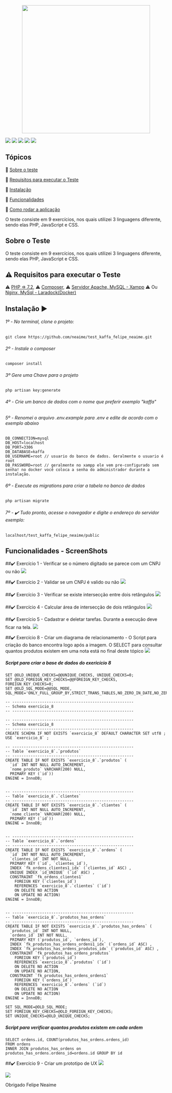 <p align="center"><img src="https://github.com/neaime/test_kaffa_felipe_neaime/blob/master/banner-redme.png" width="400"></p>

<img src="https://img.shields.io/static/v1?label=laravel&message=framework&color=blue&style=for-the-badge&logo=laravel"/>  <img src="https://img.shields.io/static/v1?label=&message=php&color=666&style=for-the-badge&logo=php"/>  <img src="https://img.shields.io/static/v1?label&message=JavaScript&color=blue&style=for-the-badge&logo=javascript"/> <img src="https://img.shields.io/static/v1?label&message=HTML&color=blue&style=for-the-badge&logo=HTML"/> <img src="https://img.shields.io/static/v1?label&message=CSS&color=blue&style=for-the-badge&logo=CSS"/>

## Tópicos

:small_blue_diamond: [Sobre o teste](#sobre-o-teste)

:small_blue_diamond: [Requisitos para executar o Teste](#requisitos-para-executar-o-teste)

:small_blue_diamond: [Instalação](#instalação)

:small_blue_diamond: [Funcionalidades](#funcionalidades)

:small_blue_diamond: [Como rodar a aplicação](#como-rodar-a-aplicação-arrow_forward)


O teste consiste em 9 exercícios, nos quais utilizei 3 linguagens diferente, sendo elas PHP, JavaScript e CSS.

## Sobre o Teste

O teste consiste em 9 exercícios, nos quais utilizei 3 linguagens diferente, sendo elas PHP, JavaScript e CSS.

## :warning: Requisitos para executar o Teste

:warning: [PHP => 7.2](https://www.php.net/downloads),
:warning: [Composer](https://getcomposer.org/),
:warning: [Servidor Apache, MySQL - Xampp](https://www.apachefriends.org/pt_br/index.html) :warning: Ou [Nginx, MySql - Laradock(Docker)](https://laradock.io/)


## Instalação :arrow_forward:

###### 1º - No terminal, clone o projeto: 
```
git clone https://github.com/neaime/test_kaffa_felipe_neaime.git
```

###### 2º - Instale o composer
```
composer install
```

###### 3º Gere uma Chave para o projeto
```
php artisan key:generate
```

###### 4º - Crie um banco de dados com o nome que preferir exemplo "kaffa"

###### 5º - Renomei o arquivo .env.example para .env e edite de acordo com o exemplo abaixo
```
DB_CONNECTION=mysql
DB_HOST=localhost
DB_PORT=3306
DB_DATABASE=kaffa
DB_USERNAME=root // usuario do banco de dados. Geralmente o usuario é root
DB_PASSWORD=root // geralmente no xampp ele vem pre-configurado sem senha! no docker você coloca a senha do administrador durante a instalação.
```

###### 6º - Execute as migrations para criar a tabela no banco de dados
```
php artisan migrate
```

###### 7º - :heavy_check_mark: Tudo pronto, acesse o navegador e digite o endereço do servidor exemplo:
```
localhost/test_kaffa_felipe_neaime/public
```

## Funcionalidades - ScreenShots

##:heavy_check_mark: Exercício 1 - Verificar se o número digitado se parece com um CNPJ ou não
![](https://github.com/neaime/test_kaffa_felipe_neaime/blob/master/public/img-readme/exercicio-1/exercicio-1.gif)


##:heavy_check_mark: Exercício 2 - Validar se um CNPJ é valido ou não
![](https://github.com/neaime/test_kaffa_felipe_neaime/blob/master/public/img-readme/exercicio-2/exercicio-2.gif)

##:heavy_check_mark: Exercício 3 - Verificar se existe intersecção entre dois retângulos
![](https://github.com/neaime/test_kaffa_felipe_neaime/blob/master/public/img-readme/exercicio-3/exericicio-3.gif)

##:heavy_check_mark: Exercício 4 - Calcular área de intersecção de dois retângulos
![](https://github.com/neaime/test_kaffa_felipe_neaime/blob/master/public/img-readme/exercicio-4/exerciocio-4.gif)

##:heavy_check_mark: Exercício 5 - Cadastrar e deletar tarefas. Durante a execução deve ficar na tela.
![](https://github.com/neaime/test_kaffa_felipe_neaime/blob/master/public/img-readme/exercicio-5/exercicio-5.gif)

##:heavy_check_mark: Exercício 8 - Criar um diagrama de relacionamento - O Script para criação do banco encontra logo após a imagem. O SELECT para consultar quantos produtos existem em uma nota está no final deste tópico
![](https://github.com/neaime/test_kaffa_felipe_neaime/blob/master/public/img/diagrama-de-relacionamento.png)

##### Script para criar a base de dados do exericício 8
```
SET @OLD_UNIQUE_CHECKS=@@UNIQUE_CHECKS, UNIQUE_CHECKS=0;
SET @OLD_FOREIGN_KEY_CHECKS=@@FOREIGN_KEY_CHECKS, FOREIGN_KEY_CHECKS=0;
SET @OLD_SQL_MODE=@@SQL_MODE, SQL_MODE='ONLY_FULL_GROUP_BY,STRICT_TRANS_TABLES,NO_ZERO_IN_DATE,NO_ZERO_DATE,ERROR_FOR_DIVISION_BY_ZERO,NO_ENGINE_SUBSTITUTION';

-- -----------------------------------------------------
-- Schema exercicio_8
-- -----------------------------------------------------

-- -----------------------------------------------------
-- Schema exercicio_8
-- -----------------------------------------------------
CREATE SCHEMA IF NOT EXISTS `exercicio_8` DEFAULT CHARACTER SET utf8 ;
USE `exercicio_8` ;

-- -----------------------------------------------------
-- Table `exercicio_8`.`produtos`
-- -----------------------------------------------------
CREATE TABLE IF NOT EXISTS `exercicio_8`.`produtos` (
  `id` INT NOT NULL AUTO_INCREMENT,
  `nome_produto` VARCHAR(200) NULL,
  PRIMARY KEY (`id`))
ENGINE = InnoDB;


-- -----------------------------------------------------
-- Table `exercicio_8`.`clientes`
-- -----------------------------------------------------
CREATE TABLE IF NOT EXISTS `exercicio_8`.`clientes` (
  `id` INT NOT NULL AUTO_INCREMENT,
  `nome_cliente` VARCHAR(200) NULL,
  PRIMARY KEY (`id`))
ENGINE = InnoDB;


-- -----------------------------------------------------
-- Table `exercicio_8`.`ordens`
-- -----------------------------------------------------
CREATE TABLE IF NOT EXISTS `exercicio_8`.`ordens` (
  `id` INT NOT NULL AUTO_INCREMENT,
  `clientes_id` INT NOT NULL,
  PRIMARY KEY (`id`, `clientes_id`),
  INDEX `fk_ordens_clientes1_idx` (`clientes_id` ASC) ,
  UNIQUE INDEX `id_UNIQUE` (`id` ASC) ,
  CONSTRAINT `fk_ordens_clientes1`
    FOREIGN KEY (`clientes_id`)
    REFERENCES `exercicio_8`.`clientes` (`id`)
    ON DELETE NO ACTION
    ON UPDATE NO ACTION)
ENGINE = InnoDB;


-- -----------------------------------------------------
-- Table `exercicio_8`.`produtos_has_ordens`
-- -----------------------------------------------------
CREATE TABLE IF NOT EXISTS `exercicio_8`.`produtos_has_ordens` (
  `produtos_id` INT NOT NULL,
  `ordens_id` INT NOT NULL,
  PRIMARY KEY (`produtos_id`, `ordens_id`),
  INDEX `fk_produtos_has_ordens_ordens1_idx` (`ordens_id` ASC) ,
  INDEX `fk_produtos_has_ordens_produtos_idx` (`produtos_id` ASC) ,
  CONSTRAINT `fk_produtos_has_ordens_produtos`
    FOREIGN KEY (`produtos_id`)
    REFERENCES `exercicio_8`.`produtos` (`id`)
    ON DELETE NO ACTION
    ON UPDATE NO ACTION,
  CONSTRAINT `fk_produtos_has_ordens_ordens1`
    FOREIGN KEY (`ordens_id`)
    REFERENCES `exercicio_8`.`ordens` (`id`)
    ON DELETE NO ACTION
    ON UPDATE NO ACTION)
ENGINE = InnoDB;

SET SQL_MODE=@OLD_SQL_MODE;
SET FOREIGN_KEY_CHECKS=@OLD_FOREIGN_KEY_CHECKS;
SET UNIQUE_CHECKS=@OLD_UNIQUE_CHECKS;
```

##### Script para verificar quantos produtos existem em cada ordem
```
SELECT ordens.id, COUNT(produtos_has_ordens.ordens_id)
FROM ordens
INNER JOIN produtos_has_ordens on produtos_has_ordens.ordens_id=ordens.id GROUP BY id
```

##:heavy_check_mark: Exercício 9 - Criar um prototipo de UX
![](https://github.com/neaime/test_kaffa_felipe_neaime/blob/master/public/img/prototipo-ux.png)

![](https://github.com/neaime/test_kaffa_felipe_neaime/blob/master/public/img/prototipo-ux.gif)

Obrigado
Felipe Neaime

